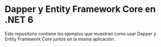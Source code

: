 # Dapper y Entity Framework Core en .NET 6
Este repositorio contiene los ejemplos que muestran como usar Dapper y Entity Framework Core juntos en la misma aplicación.
